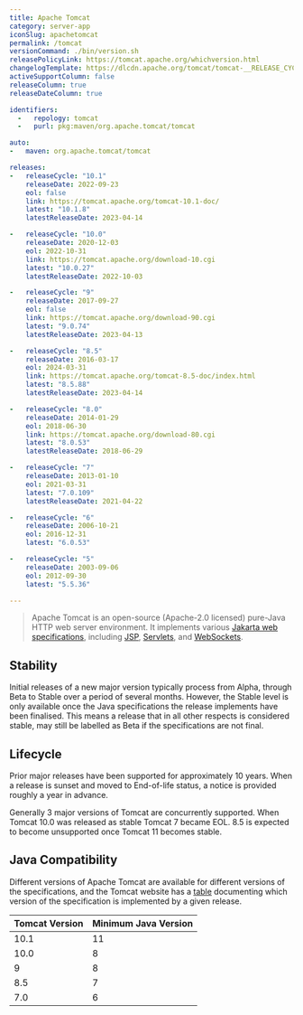 ```yaml
---
title: Apache Tomcat
category: server-app
iconSlug: apachetomcat
permalink: /tomcat
versionCommand: ./bin/version.sh
releasePolicyLink: https://tomcat.apache.org/whichversion.html
changelogTemplate: https://dlcdn.apache.org/tomcat/tomcat-__RELEASE_CYCLE__/v__LATEST__/RELEASE-NOTES
activeSupportColumn: false
releaseColumn: true
releaseDateColumn: true

identifiers:
  -   repology: tomcat
  -   purl: pkg:maven/org.apache.tomcat/tomcat

auto:
-   maven: org.apache.tomcat/tomcat

releases:
-   releaseCycle: "10.1"
    releaseDate: 2022-09-23
    eol: false
    link: https://tomcat.apache.org/tomcat-10.1-doc/
    latest: "10.1.8"
    latestReleaseDate: 2023-04-14

-   releaseCycle: "10.0"
    releaseDate: 2020-12-03
    eol: 2022-10-31
    link: https://tomcat.apache.org/download-10.cgi
    latest: "10.0.27"
    latestReleaseDate: 2022-10-03

-   releaseCycle: "9"
    releaseDate: 2017-09-27
    eol: false
    link: https://tomcat.apache.org/download-90.cgi
    latest: "9.0.74"
    latestReleaseDate: 2023-04-13

-   releaseCycle: "8.5"
    releaseDate: 2016-03-17
    eol: 2024-03-31
    link: https://tomcat.apache.org/tomcat-8.5-doc/index.html
    latest: "8.5.88"
    latestReleaseDate: 2023-04-14

-   releaseCycle: "8.0"
    releaseDate: 2014-01-29
    eol: 2018-06-30
    link: https://tomcat.apache.org/download-80.cgi
    latest: "8.0.53"
    latestReleaseDate: 2018-06-29

-   releaseCycle: "7"
    releaseDate: 2013-01-10
    eol: 2021-03-31
    latest: "7.0.109"
    latestReleaseDate: 2021-04-22

-   releaseCycle: "6"
    releaseDate: 2006-10-21
    eol: 2016-12-31
    latest: "6.0.53"

-   releaseCycle: "5"
    releaseDate: 2003-09-06
    eol: 2012-09-30
    latest: "5.5.36"

---
```


> Apache Tomcat is an open-source (Apache-2.0 licensed) pure-Java HTTP web server environment. It
> implements various [Jakarta web specifications](https://projects.eclipse.org/projects/ee4j.jakartaee-platform),
> including [JSP](https://projects.eclipse.org/projects/ee4j.jsp "Jakarta Server Pages"),
> [Servlets](https://projects.eclipse.org/projects/ee4j.servlet "Jakarta Servlet"),
> and [WebSockets](https://projects.eclipse.org/projects/ee4j.websocket "Jakarta WebSocket").

## Stability

Initial releases of a new major version typically process from Alpha, through Beta to Stable over a
period of several months. However, the Stable level is only available once the Java specifications
the release implements have been finalised. This means a release that in all other respects is
considered stable, may still be labelled as Beta if the specifications are not final.

## Lifecycle

Prior major releases have been supported for approximately 10 years. When a release is sunset and
moved to End-of-life status, a notice is provided roughly a year in advance.

Generally 3 major versions of Tomcat are concurrently supported. When Tomcat 10.0 was released as
stable Tomcat 7 became EOL. 8.5 is expected to become unsupported once Tomcat 11 becomes stable.

## Java Compatibility

Different versions of Apache Tomcat are available for different versions of the specifications,
and the Tomcat website has a [table](https://tomcat.apache.org/whichversion.html) documenting which
version of the specification is implemented by a given release.

| Tomcat Version | Minimum Java Version |
|----------------|----------------------|
| 10.1           | 11                   |
| 10.0           | 8                    |
| 9              | 8                    |
| 8.5            | 7                    |
| 7.0            | 6                    |

